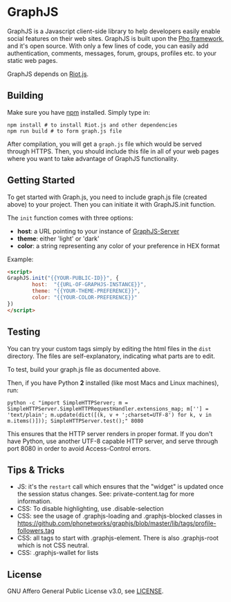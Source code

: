 # GraphJS

GraphJS is a Javascript client-side library to help developers easily enable social features on their web sites. GraphJS is built upon the [Pho framework](https://github.com/phonetworks/pho-microkernel), and it's open source. With only a few lines of code, you can easily add authentication, comments, messages, forum, groups, profiles etc. to your static web pages. 

GraphJS depends on [Riot.js](https://riot.js.org/). 

## Building

Make sure you have [npm](https://www.npmjs.com/) installed. Simply type in:

```
npm install # to install Riot.js and other dependencies
npm run build # to form graph.js file
```

After compilation, you will get a ```graph.js``` file which would be served through HTTPS. Then, you should include this file in all of your web pages where you want to take advantage of GraphJS functionality. 

## Getting Started

To get started with Graph.js, you need to include graph.js file (created above) to your project. Then you can initiate it with GraphJS.init function.

The ```init``` function comes with three options:
* **host**: a URL pointing to your instance of [GraphJS-Server](https://github.com/phonetworks/graphjs-server)
* **theme**: either 'light' or 'dark'
* **color**: a string representing any color of your preference in HEX format

Example:
```html
<script>
GraphJS.init("{{YOUR-PUBLIC-ID}}", {
        host:  "{{URL-OF-GRAPHJS-INSTANCE}}",
        theme: "{{YOUR-THEME-PREFERENCE}}",
        color: "{{YOUR-COLOR-PREFERENCE}}"
})
</script>
```

## Testing

You can try your custom tags simply by editing the html files in the ```dist``` directory. The files are self-explanatory, indicating what parts are to edit. 

To test, build your graph.js file as documented above. 

Then, if you have Python **2** installed (like most Macs and Linux machines), run:

```
python -c "import SimpleHTTPServer; m = SimpleHTTPServer.SimpleHTTPRequestHandler.extensions_map; m[''] = 'text/plain'; m.update(dict([(k, v + ';charset=UTF-8') for k, v in m.items()])); SimpleHTTPServer.test();" 8080
```

This ensures that the HTTP server renders in proper format. If you don't have Python, use another UTF-8 capable HTTP server, and serve through port 8080 in order to avoid Access-Control errors.

## Tips & Tricks

* JS: it's the ```restart``` call which ensures that the "widget" is updated once the session status changes. See: private-content.tag for more information.
* CSS: To disable highlighting, use .disable-selection
* CSS: see the usage of .graphjs-loading and .graphjs-blocked classes in https://github.com/phonetworks/graphjs/blob/master/lib/tags/profile-followers.tag
* CSS: all tags to start with .graphjs-element. There is also .graphjs-root which is not CSS neutral.
* CSS: .graphjs-wallet for lists

## License

GNU Affero General Public License v3.0, see [LICENSE](https://github.com/phonetworks/graphjs/blob/master/LICENSE).
